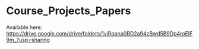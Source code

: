 # Course_Projects_Papers

Available here: https://drive.google.com/drive/folders/1viRqana0BD2a94zBwd5B9Dp4roElF9m_?usp=sharing
